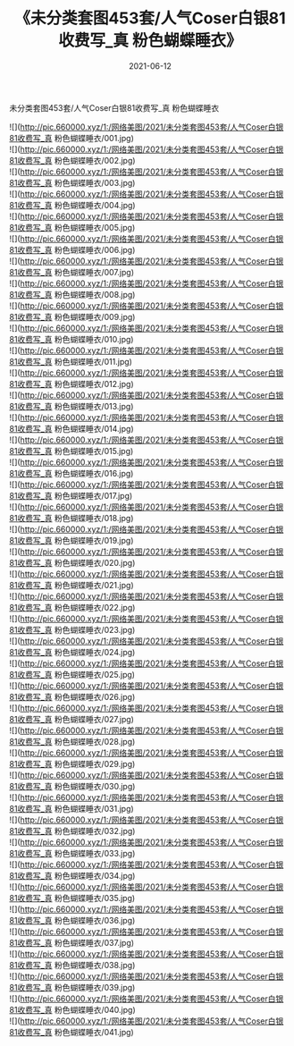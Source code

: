 ﻿---
layout: post
title:  《未分类套图453套/人气Coser白银81收费写_真 粉色蝴蝶睡衣》
date:   2021-06-12
img: http://pic.660000.xyz/1:/网络美图/2021/未分类套图453套/人气Coser白银81收费写_真 粉色蝴蝶睡衣/000.jpg
categories: [美女, 清纯, 唯美]
---

未分类套图453套/人气Coser白银81收费写_真 粉色蝴蝶睡衣

 ![](http://pic.660000.xyz/1:/网络美图/2021/未分类套图453套/人气Coser白银81收费写_真 粉色蝴蝶睡衣/001.jpg) <br>![](http://pic.660000.xyz/1:/网络美图/2021/未分类套图453套/人气Coser白银81收费写_真 粉色蝴蝶睡衣/002.jpg) <br>![](http://pic.660000.xyz/1:/网络美图/2021/未分类套图453套/人气Coser白银81收费写_真 粉色蝴蝶睡衣/003.jpg) <br>![](http://pic.660000.xyz/1:/网络美图/2021/未分类套图453套/人气Coser白银81收费写_真 粉色蝴蝶睡衣/004.jpg) <br>![](http://pic.660000.xyz/1:/网络美图/2021/未分类套图453套/人气Coser白银81收费写_真 粉色蝴蝶睡衣/005.jpg) <br>![](http://pic.660000.xyz/1:/网络美图/2021/未分类套图453套/人气Coser白银81收费写_真 粉色蝴蝶睡衣/006.jpg) <br>![](http://pic.660000.xyz/1:/网络美图/2021/未分类套图453套/人气Coser白银81收费写_真 粉色蝴蝶睡衣/007.jpg) <br>![](http://pic.660000.xyz/1:/网络美图/2021/未分类套图453套/人气Coser白银81收费写_真 粉色蝴蝶睡衣/008.jpg) <br>![](http://pic.660000.xyz/1:/网络美图/2021/未分类套图453套/人气Coser白银81收费写_真 粉色蝴蝶睡衣/009.jpg) <br>![](http://pic.660000.xyz/1:/网络美图/2021/未分类套图453套/人气Coser白银81收费写_真 粉色蝴蝶睡衣/010.jpg) <br>![](http://pic.660000.xyz/1:/网络美图/2021/未分类套图453套/人气Coser白银81收费写_真 粉色蝴蝶睡衣/011.jpg) <br>![](http://pic.660000.xyz/1:/网络美图/2021/未分类套图453套/人气Coser白银81收费写_真 粉色蝴蝶睡衣/012.jpg) <br>![](http://pic.660000.xyz/1:/网络美图/2021/未分类套图453套/人气Coser白银81收费写_真 粉色蝴蝶睡衣/013.jpg) <br>![](http://pic.660000.xyz/1:/网络美图/2021/未分类套图453套/人气Coser白银81收费写_真 粉色蝴蝶睡衣/014.jpg) <br>![](http://pic.660000.xyz/1:/网络美图/2021/未分类套图453套/人气Coser白银81收费写_真 粉色蝴蝶睡衣/015.jpg) <br>![](http://pic.660000.xyz/1:/网络美图/2021/未分类套图453套/人气Coser白银81收费写_真 粉色蝴蝶睡衣/016.jpg) <br>![](http://pic.660000.xyz/1:/网络美图/2021/未分类套图453套/人气Coser白银81收费写_真 粉色蝴蝶睡衣/017.jpg) <br>![](http://pic.660000.xyz/1:/网络美图/2021/未分类套图453套/人气Coser白银81收费写_真 粉色蝴蝶睡衣/018.jpg) <br>![](http://pic.660000.xyz/1:/网络美图/2021/未分类套图453套/人气Coser白银81收费写_真 粉色蝴蝶睡衣/019.jpg) <br>![](http://pic.660000.xyz/1:/网络美图/2021/未分类套图453套/人气Coser白银81收费写_真 粉色蝴蝶睡衣/020.jpg) <br>![](http://pic.660000.xyz/1:/网络美图/2021/未分类套图453套/人气Coser白银81收费写_真 粉色蝴蝶睡衣/021.jpg) <br>![](http://pic.660000.xyz/1:/网络美图/2021/未分类套图453套/人气Coser白银81收费写_真 粉色蝴蝶睡衣/022.jpg) <br>![](http://pic.660000.xyz/1:/网络美图/2021/未分类套图453套/人气Coser白银81收费写_真 粉色蝴蝶睡衣/023.jpg) <br>![](http://pic.660000.xyz/1:/网络美图/2021/未分类套图453套/人气Coser白银81收费写_真 粉色蝴蝶睡衣/024.jpg) <br>![](http://pic.660000.xyz/1:/网络美图/2021/未分类套图453套/人气Coser白银81收费写_真 粉色蝴蝶睡衣/025.jpg) <br>![](http://pic.660000.xyz/1:/网络美图/2021/未分类套图453套/人气Coser白银81收费写_真 粉色蝴蝶睡衣/026.jpg) <br>![](http://pic.660000.xyz/1:/网络美图/2021/未分类套图453套/人气Coser白银81收费写_真 粉色蝴蝶睡衣/027.jpg) <br>![](http://pic.660000.xyz/1:/网络美图/2021/未分类套图453套/人气Coser白银81收费写_真 粉色蝴蝶睡衣/028.jpg) <br>![](http://pic.660000.xyz/1:/网络美图/2021/未分类套图453套/人气Coser白银81收费写_真 粉色蝴蝶睡衣/029.jpg) <br>![](http://pic.660000.xyz/1:/网络美图/2021/未分类套图453套/人气Coser白银81收费写_真 粉色蝴蝶睡衣/030.jpg) <br>![](http://pic.660000.xyz/1:/网络美图/2021/未分类套图453套/人气Coser白银81收费写_真 粉色蝴蝶睡衣/031.jpg) <br>![](http://pic.660000.xyz/1:/网络美图/2021/未分类套图453套/人气Coser白银81收费写_真 粉色蝴蝶睡衣/032.jpg) <br>![](http://pic.660000.xyz/1:/网络美图/2021/未分类套图453套/人气Coser白银81收费写_真 粉色蝴蝶睡衣/033.jpg) <br>![](http://pic.660000.xyz/1:/网络美图/2021/未分类套图453套/人气Coser白银81收费写_真 粉色蝴蝶睡衣/034.jpg) <br>![](http://pic.660000.xyz/1:/网络美图/2021/未分类套图453套/人气Coser白银81收费写_真 粉色蝴蝶睡衣/035.jpg) <br>![](http://pic.660000.xyz/1:/网络美图/2021/未分类套图453套/人气Coser白银81收费写_真 粉色蝴蝶睡衣/036.jpg) <br>![](http://pic.660000.xyz/1:/网络美图/2021/未分类套图453套/人气Coser白银81收费写_真 粉色蝴蝶睡衣/037.jpg) <br>![](http://pic.660000.xyz/1:/网络美图/2021/未分类套图453套/人气Coser白银81收费写_真 粉色蝴蝶睡衣/038.jpg) <br>![](http://pic.660000.xyz/1:/网络美图/2021/未分类套图453套/人气Coser白银81收费写_真 粉色蝴蝶睡衣/039.jpg) <br>![](http://pic.660000.xyz/1:/网络美图/2021/未分类套图453套/人气Coser白银81收费写_真 粉色蝴蝶睡衣/040.jpg) <br>![](http://pic.660000.xyz/1:/网络美图/2021/未分类套图453套/人气Coser白银81收费写_真 粉色蝴蝶睡衣/041.jpg) <br>